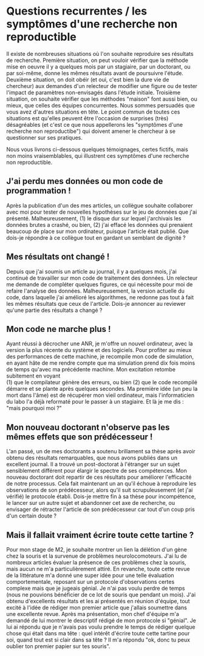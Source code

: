 # Questions recurrentes / les symptômes d'une recherche non reproductible

Il existe de nombreuses situations où l'on souhaite reproduire ses résultats de recherche. Première situation, on peut vouloir vérifier que la méthode mise en oeuvre il y a quelques mois par un stagiaire, par un doctorant, ou par soi-même, donne les mêmes résultats avant de poursuivre l'étude. Deuxième situation, on doit obéir (et oui, c'est bien la dure vie de chercheur) aux demandes d'un relecteur de modifier une figure ou de tester l'impact de paramètres non-envisagés dans l'étude initiale. Troisième situation, on souhaite vérifier que les méthodes "maison" font aussi bien, ou mieux, que celles des équipes concurrentes. Nous sommes persuadés que vous avez d'autres situations en tête. Le point commun de toutes ces situations est qu'elles peuvent être l'occasion de surprises (très) désagréables 
(et c'est ce que nous appellerons les "symptômes d'une recherche non reproductibe") qui doivent amener le chercheur à se questionner sur ses pratiques. 

Nous vous livrons ci-dessous quelques témoignages, certes fictifs, mais non moins vraisemblables, qui illustrent ces symptômes d'une recherche non reproductible.

## J'ai perdu mes données ou mon code de programmation !

Après la publication d'un des mes articles, un collègue souhaite collaborer 
avec moi pour tester de nouvelles hypothèses sur le jeu de données 
que j'ai présenté. Malheureusement, (1) le disque dur sur lequel 
j'archivais les données brutes a crashé, ou bien, (2) j'ai effacé 
les données qui prenaient beaucoup de place sur mon ordinateur, 
puisque l'article était publié. Que dois-je répondre à ce collègue tout en gardant un semblant de dignité ?

## Mes résultats ont changé !

Depuis que j'ai soumis un article au journal, il y a quelques mois,
j'ai continué de travailler sur mon code de traitement des données.
Un relecteur me demande de compléter quelques figures, ce qui
nécessite pour moi de refaire l'analyse des données. 
Malheureusement, la  version actuelle du code, dans laquelle 
j'ai amélioré les algorithmes, ne redonne pas tout à fait 
les mêmes résultats que ceux de l'article. Dois-je annoncer au reviewer qu'une partie des résultats a changé ?
    
## Mon code ne marche plus !

Ayant réussi à décrocher une ANR, je m'offre un nouvel ordinateur,
avec la version la plus récente du système et des logiciels. 
Pour profiter au mieux des performances de cette machine, je 
recompile mon code de simulation, en ayant hâte de me rendre compte que ma simulation prend dix fois moins de temps qu'avec ma précédente machine. Mon excitation retombe subitement en voyant  
(1) que le compilateur génère des erreurs, ou bien 
(2) que le code recompilé démarre et se plante après quelques secondes. 
Ma première idée (un peu la mort dans l'âme) est de récupérer mon vieil ordinateur, mais 
l'informaticien du labo l'a déjà reformaté pour le
passer à un stagiaire. Et là je me dis : "mais pourquoi moi ?"

## Mon nouveau doctorant n'observe pas les mêmes effets que son prédécesseur !

L'an passé, un de mes doctorants a soutenu brillament sa thèse après
avoir obtenu des résultats remarquables, que nous avons publiés dans 
un excellent journal. Il a trouvé un post-doctorat à l'étranger sur un sujet
sensiblement différent pour élargir le spectre de ses compétences.
Mon nouveau doctorant doit repartir de ces résultats pour améliorer 
l'efficacité de notre processus. Cela fait maintenant un an qu'il échoue à reproduire les observations 
de son prédécesseur, alors qu'il suit scrupuleusement (et j'ai vérifié)
le protocole établi. Dois-je mettre fin à sa thèse pour incompétence, le lancer sur un 
autre sujet et abandonner cet axe de recherche, ou envisager de 
rétracter l'article de son prédécesseur car tout d'un coup pris d'un certain doute ?

## Mais il fallait vraiment écrire toute cette tartine ?

Pour mon stage de M2, je souhaite montrer un lien la délétion d'un gène chez la souris et la survenue de problèmes neurolocomoteurs. J'ai lu de nombreux articles évaluer la présence de ces problèmes chez la souris, mais aucun ne m'a particulièrement attiré. En revanche, toute cette revue de la littérature m'a donné une super idée pour une telle évaluation comportementale, reposant sur un protocole d'observations certes complexe mais que je jugeais génial. Je n'ai pas voulu perdre de temps (nous ne pouvions bénéficier de ce lot de souris que pendant un mois). J'ai obtenu d'excellents résultats et les ai présentés en réunion d'équipe, tout excité à l'idée de rédiger mon premier article que j'allais soumettre dans une excellente revue. Après ma présentation, mon chef d'équipe m'a demandé de lui montrer le descriptif rédigé de mon protocole si "génial". Je lui ai répondu que je n'avais pas voulu prendre le temps de rédiger quelque chose qui était dans ma tête : quel intérêt d'écrire toute cette tartine pour soi, quand tout est si clair dans sa tête ? Il m'a répondu "ok, donc tu peux oublier ton premier papier sur tes souris".
